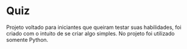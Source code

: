 


# Quiz
Projeto voltado para iniciantes que queiram testar suas habilidades, foi criado com o intuito de se criar algo simples. No projeto foi utilizado somente Python.


